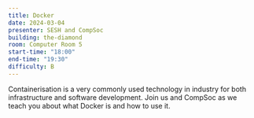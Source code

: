 ```yaml
---
title: Docker
date: 2024-03-04
presenter: SESH and CompSoc
building: the-diamond
room: Computer Room 5
start-time: "18:00"
end-time: "19:30"
difficulty: B
---
```

Containerisation is a very commonly used technology in industry for both infrastructure and software development. 
Join us and CompSoc as we teach you about what Docker is and how to use it.